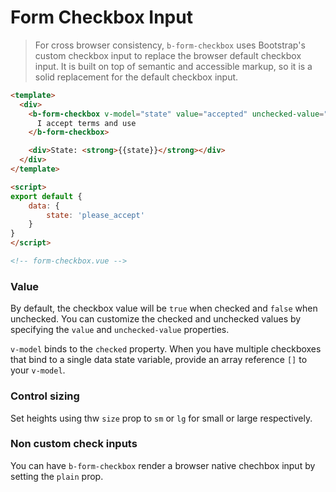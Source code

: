 # Form Checkbox Input

> For cross browser consistency, `b-form-checkbox` uses Bootstrap's custom
checkbox input to replace the browser default checkbox input. It is built on top of
semantic and accessible markup, so it is a solid replacement for the default checkbox input.

```html
<template>
  <div>
    <b-form-checkbox v-model="state" value="accepted" unchecked-value="not_accepted">
      I accept terms and use
    </b-form-checkbox>

    <div>State: <strong>{{state}}</strong></div>
  </div>
</template>

<script>
export default {
    data: {
        state: 'please_accept'
    }
}
</script>

<!-- form-checkbox.vue -->
```

### Value
By default, the checkbox value will be `true` when checked and `false` when unchecked.
You can customize the checked and unchecked values by specifying the `value` and `unchecked-value`
properties.

`v-model` binds to the `checked` property.  When you have multiple checkboxes that bind to a
single data state variable, provide an array reference `[]` to your `v-model`.

### Control sizing
Set heights using thw `size` prop to `sm` or `lg` for small or large respectively.

### Non custom check inputs
You can have `b-form-checkbox` render a browser native chechbox input by setting the `plain` prop.
